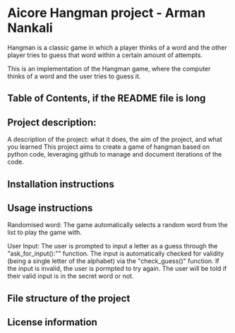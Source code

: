 # Aicore Hangman project - Arman Nankali

Hangman is a classic game in which a player thinks of a word and the other player tries to guess that word within a certain amount of attempts.

This is an implementation of the Hangman game, where the computer thinks of a word and the user tries to guess it. 

## Table of Contents, if the README file is long

## Project description:
A description of the project: what it does, the aim of the project, and what you learned
This project aims to create a game of hangman based on python code, leveraging github to manage and document iterations of the code.

## Installation instructions

## Usage instructions
Randomised word: The game automatically selects a random word from the list to play the game with.

User Input: The user is prompted to input a letter as a guess through the "ask_for_input():"" function. The input is automatically checked for validity (being a single letter of the alphabet) via the "check_guess()" function. If the input is invalid, the user is pormpted to try again. The user will be told if their valid input is in the secret word or not.
## File structure of the project

## License information

